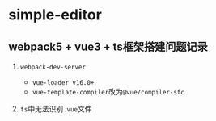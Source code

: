# simple-editor

## webpack5 + vue3 + ts框架搭建问题记录

1. `webpack-dev-server`

   - `vue-loader v16.0+`
   - `vue-template-compiler`改为`@vue/compiler-sfc`

2. `ts`中无法识别`.vue`文件
